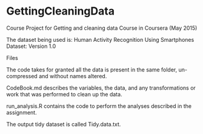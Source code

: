 # GettingCleaningData
Course Project for Getting and cleaning data Course in Coursera (May 2015)

The dataset being used is: Human Activity Recognition Using Smartphones Dataset: Version 1.0

Files

The code takes for granted all the data is present in the same folder, un-compressed and without names altered.

CodeBook.md describes the variables, the data, and any transformations or work that was performed to clean up the data.

run_analysis.R contains the code to perform the analyses described in the assignment.

The output tidy dataset is called Tidy.data.txt.
